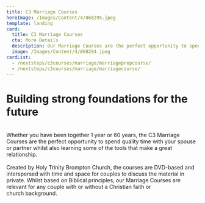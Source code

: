```yaml
---
title: C3 Marriage Courses
heroImage: /Images/Content/4/868295.jpeg
template: landing
card:
  title: C3 Marriage Courses
  cta: More Details
  description: Our Marriage Courses are the perfect opportunity to spend quality time with your spouse or partner whilst also learning some of the tools that make a great relationship
  image: /Images/Content/4/868294.jpeg
cardList:
  - /nextsteps/c3courses/marriage/marriageprepcourse/
  - /nextsteps/c3courses/marriage/marriagecourse/
---
```


<h1>
Building strong foundations for the future</h1>
<br/>
Whether you have been together 1 year or 60 years, the C3 Marriage Courses are the perfect opportunity to spend quality time with your spouse or partner whilst also learning some of the tools that make a great relationship.  <br/>
<br/>
Created by Holy Trinity Brompton Church, the courses are DVD-based and interspersed with time and space for couples to discuss the material in private. Whilst based on Biblical principles, our Marriage Courses are relevant for any couple with or without a Christian faith or church background.<br/>

